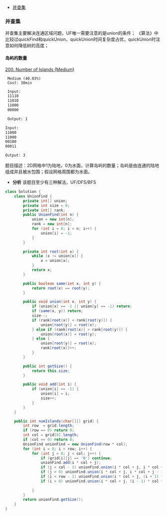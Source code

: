 <!-- GFM-TOC -->
* [并查集](#并查集)
<!-- GFM-TOC -->


### 并查集

并查集主要解决连通区域问题，UF唯一需要注意的是union的条件；
《算法》中比较过quickFind和quickUnion，quickUnion时间复杂度占优，quickUnion时注意如何降低树的高度；

#### 岛屿的数量

[200. Number of Islands (Medium)](https://leetcode.com/problems/number-of-islands/)

```
 Medium (40.03%)
 Cost: 30min
```

```html
 Input:
 11110
 11010
 11000
 00000

 Output: 1
```

 ```html
 Input:
 11000
 11000
 00100
 00011

 Output: 3
```

题目描述：2D网格中1为陆地，0为水面，计算岛屿的数量；岛屿是由连通的陆地组成并且被水包围；假设网格周围都为水面。


- **分析** 该题目至少有三种解法，UF/DFS/BFS
 
```java
class Solution {
    class UnionFind {
        private int[] union;
        private int size = 0;
        private int[] rank;
        public UnionFind(int n) {
            union = new int[n];
            rank = new int[n];
            for (int i = 0; i < n; i++) {
                union[i] = -1;
            }
        }

        private int root(int x) {
            while (x != union[x]) {
                x = union[x];
            }
            return x;
        }

        public boolean same(int x, int y) {
            return root(x) == root(y);
        }

        public void union(int x, int y) {
            if (union[x] == -1 || union[y] == -1) return;
            if (same(x, y)) return;
            size--;
            if (rank[root(x)] < rank[root(y)]) {
                union[root(y)] = root(x);
            } else if (rank[root(x)] > rank[root(y)]) {
                union[root(x)] = root(y);
            } else {
                union[root(y)] = root(x);
                rank[root(x)]++;
            }
        }

        public int getSize() {
            return this.size;
        }

        public void add(int i) {
            if (union[i] == -1) {
                union[i] = i;
                size++;
            }
        }
    }

    public int numIslands(char[][] grid) {
        int row  = grid.length;
        if (row == 0) return 0;
        int col = grid[0].length;
        if (col == 0) return 0;     
        UnionFind unionFind = new UnionFind(row * col);
        for (int i = 0; i < row; i++) {
            for (int j = 0; j < col; j++) {
                if (grid[i][j] == '0') continue;            
                unionFind.add(i * col + j);
                if (j < col - 1) unionFind.union(i * col + j, i * col + j + 1);
                if (j > 0) unionFind.union(i * col + j, i * col + j - 1);
                if (i < row - 1) unionFind.union(i * col + j, (i + 1) * col + j);
                if (i > 0) unionFind.union(i * col + j, (i - 1) * col + j);
                
            }
        }
        return unionFind.getSize();
    }
}
```


